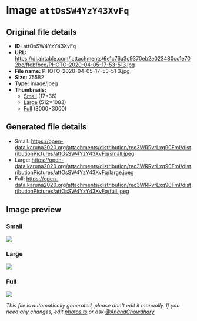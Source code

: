 # Image `attOsSW4YzY43XvFq`

## Original file details

- **ID:** attOsSW4YzY43XvFq
- **URL:** https://dl.airtable.com/.attachments/6e1c76a3c9370eb2e023480cc1e702bc/ffebfbcd/PHOTO-2020-04-05-17-53-513.jpg
- **File name:** PHOTO-2020-04-05-17-53-51 3.jpg
- **Size:** 75582
- **Type:** image/jpeg
- **Thumbnails:**
  - [Small](https://dl.airtable.com/.attachmentThumbnails/49a14bce358dfbac47a5269714da81e9/182567f3) (17×36)
  - [Large](https://dl.airtable.com/.attachmentThumbnails/1fb61f3a6d4af7f391a00cbb08bfa6fb/1ca59ea6) (512×1083)
  - [Full](https://dl.airtable.com/.attachmentThumbnails/c76dfb53478eae52bec33842c58825cd/e975b20c) (3000×3000)

## Generated file details

- Small: https://open-data.karuna2020.org/attachments/distribution/rec3WRRvrLxq90FmI/distributionPictures/attOsSW4YzY43XvFq/small.jpeg
- Large: https://open-data.karuna2020.org/attachments/distribution/rec3WRRvrLxq90FmI/distributionPictures/attOsSW4YzY43XvFq/large.jpeg
- Full: https://open-data.karuna2020.org/attachments/distribution/rec3WRRvrLxq90FmI/distributionPictures/attOsSW4YzY43XvFq/full.jpeg

## Image preview

### Small

![](https://open-data.karuna2020.org/attachments/distribution/rec3WRRvrLxq90FmI/distributionPictures/attOsSW4YzY43XvFq/small.jpeg)

### Large

![](https://open-data.karuna2020.org/attachments/distribution/rec3WRRvrLxq90FmI/distributionPictures/attOsSW4YzY43XvFq/large.jpeg)

### Full

![](https://open-data.karuna2020.org/attachments/distribution/rec3WRRvrLxq90FmI/distributionPictures/attOsSW4YzY43XvFq/full.jpeg)

_This file is automatically generated, please don't edit it manually. If you need any changes, edit [photos.ts](/photos.ts) or ask [@AnandChowdhary](https://github.com/AnandChowdhary)_
